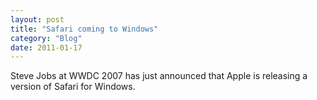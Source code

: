 ```yaml
---
layout: post
title: "Safari coming to Windows"
category: "Blog"
date: 2011-01-17
---
```



Steve Jobs at WWDC 2007 has just announced that Apple is releasing a version of Safari for Windows.